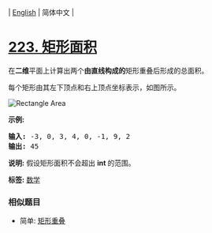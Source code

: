| [English](README_EN.md) | 简体中文 |

# [223. 矩形面积](https://leetcode-cn.com/problems/rectangle-area)
<p>在<strong>二维</strong>平面上计算出两个<strong>由直线构成的</strong>矩形重叠后形成的总面积。</p>

<p>每个矩形由其左下顶点和右上顶点坐标表示，如图所示。</p>

<p><img alt="Rectangle Area" src="https://assets.leetcode-cn.com/aliyun-lc-upload/uploads/2018/10/22/rectangle_area.png"></p>

<p><strong>示例:</strong></p>

<pre><strong>输入:</strong> -3, 0, 3, 4, 0, -1, 9, 2
<strong>输出:</strong> 45</pre>

<p><strong>说明:</strong> 假设矩形面积不会超出&nbsp;<strong>int&nbsp;</strong>的范围。</p>

**标签:**  [数学](https://leetcode-cn.com/tag/math) 
 ### 相似题目
- 简单:	[矩形重叠](https://leetcode-cn.com/problems/rectangle-overlap) 
